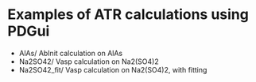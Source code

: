 # Examples of ATR calculations using PDGui

- AlAs/		AbInit calculation on AlAs
- Na2SO42/	Vasp calculation on Na2(SO4)2
- Na2SO42_fit/	Vasp calculation on Na2(SO4)2, with fitting
